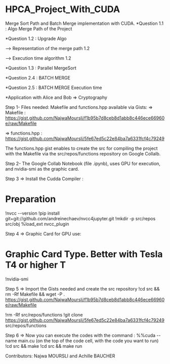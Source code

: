 # HPCA_Project_With_CUDA

Merge Sort Path and Batch Merge implementation with CUDA.
*Question 1.1 : Algo Merge Path of the Project

*Question 1.2 : Upgrade Algo

--> Representation of the merge path 1.2

--> Execution time algorithm 1.2

*Question 1.3 : Parallel MergeSort

*Question 2.4 : BATCH MERGE

*Question 2.5 : BATCH MERGE Execution time

*Application with Alice and Bob => Cryptography


Step 1- Files needed:  Makefile and functions.hpp available via Gists:
=> Makefile : https://gist.github.com/NajwaMoursli/f1b95b7d8ceb8d1abb8c446ece66960e/raw/Makefile 

=> functions.hpp : https://gist.github.com/NajwaMoursli/5fe67ed5c22e84ba7a6331fcf4c79249 

The functions.hpp gist enables to create the src for compiling the project with the Makefile via the src/repos/functions repository on Google Collalb.

Step 2- The Google Collab Notebook (file .ipynb), uses GPU for execution, and nvidia-smi as the graphic card.

Step 3 => Install the Cudda Compiler : 
# Preparation
!nvcc --version
!pip install git+git://github.com/andreinechaev/nvcc4jupyter.git
!mkdir -p src/repos src/obj
%load_ext nvcc_plugin

Step 4 => Graphic Card for GPU use:
# Graphic Card Type. Better with Tesla T4 or higher T 
!nvidia-smi

Step 5 => Import the Gists needed and create the src repository 
!cd src  && rm -Rf Makefile && wget -P . https://gist.github.com/NajwaMoursli/f1b95b7d8ceb8d1abb8c446ece66960e/raw/Makefile

!rm -Rf src/repos/functions
!git clone https://gist.github.com/NajwaMoursli/5fe67ed5c22e84ba7a6331fcf4c79249 src/repos/functions

Step 6 => Now you can execute the codes with the command : 
%%cuda --name main.cu (on the top of the code cell, with the code you want to run)
!cd src && make
!cd src && make run 


Contributors: Najwa MOURSLI and Achille BAUCHER 
